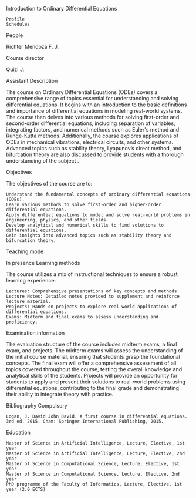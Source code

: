 
Introduction to Ordinary Differential Equations

    Profile
    Schedules

People

Richter Mendoza F. J.

Course director

Quizi J.

Assistant
Description

The course on Ordinary Differential Equations (ODEs) covers a comprehensive range of topics essential for understanding and solving differential equations. It begins with an introduction to the basic definitions and importance of differential equations in modeling real-world systems. The course then delves into various methods for solving first-order and second-order differential equations, including separation of variables, integrating factors, and numerical methods such as Euler's method and Runge-Kutta methods. Additionally, the course explores applications of ODEs in mechanical vibrations, electrical circuits, and other systems. Advanced topics such as stability theory, Lyapunov’s direct method, and bifurcation theory are also discussed to provide students with a thorough understanding of the subject .

Objectives

The objectives of the course are to:

    Understand the fundamental concepts of ordinary differential equations (ODEs).
    Learn various methods to solve first-order and higher-order differential equations.
    Apply differential equations to model and solve real-world problems in engineering, physics, and other fields.
    Develop analytical and numerical skills to find solutions to differential equations.
    Gain insights into advanced topics such as stability theory and bifurcation theory.

Teaching mode

In presence
Learning methods

The course utilizes a mix of instructional techniques to ensure a robust learning experience:

    Lectures: Comprehensive presentations of key concepts and methods.
    Lecture Notes: Detailed notes provided to supplement and reinforce lecture material.
    Projects: Hands-on projects to explore real-world applications of differential equations.
    Exams: Midterm and final exams to assess understanding and proficiency.

Examination information

The evaluation structure of the course includes midterm exams, a final exam, and projects. The midterm exams will assess the understanding of the initial course material, ensuring that students grasp the foundational concepts. The final exam will offer a comprehensive assessment of all topics covered throughout the course, testing the overall knowledge and analytical skills of the students. Projects will provide an opportunity for students to apply and present their solutions to real-world problems using differential equations, contributing to the final grade and demonstrating their ability to integrate theory with practice.

Bibliography
Compulsory

    Logan, J. David John David. A first course in differential equations. 3rd ed. 2015. Cham: Springer International Publishing, 2015.

Education

    Master of Science in Artificial Intelligence, Lecture, Elective, 1st year
    Master of Science in Artificial Intelligence, Lecture, Elective, 2nd year
    Master of Science in Computational Science, Lecture, Elective, 1st year
    Master of Science in Computational Science, Lecture, Elective, 2nd year
    PhD programme of the Faculty of Informatics, Lecture, Elective, 1st year (2.0 ECTS)

